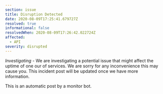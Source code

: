 ```yaml
---
section: issue
title: Disruption Detected
date: 2020-08-09T17:25:41.679727Z
resolved: true
informational: false
resolvedWhen: 2020-08-09T17:26:42.022724Z
affected:
  - API
severity: disrupted
---
```

*Investigating* - We are investigating a potential issue that might affect the uptime of one our of services. We are sorry for any inconvenience this may cause you. This incident post will be updated once we have more information.

This is an automatic post by a monitor bot.
        